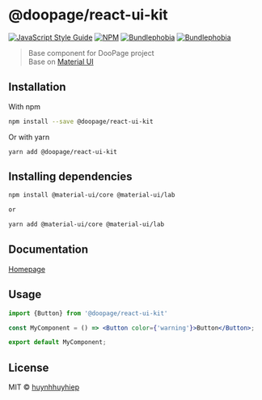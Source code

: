 # @doopage/react-ui-kit

[![JavaScript Style Guide](https://img.shields.io/badge/code_style-standard-brightgreen.svg)](https://standardjs.com)
[![NPM](https://img.shields.io/npm/v/@doopage/react-ui-kit.svg)](https://www.npmjs.com/package/@doopage/react-ui-kit) 
[![Bundlephobia](https://badgen.net/bundlephobia/tree-shaking/@doopage/react-ui-kit)](https://bundlephobia.com/result?p=@doopage/react-ui-kit@latest)
[![Bundlephobia](https://badgen.net/bundlephobia/minzip/@doopage/react-ui-kit)](https://bundlephobia.com/result?p=@doopage/react-ui-kit@latest)


> Base component for DooPage project<br/>Base on [Material UI](material-ui.com)

## Installation

With npm

```bash
npm install --save @doopage/react-ui-kit
```

Or with yarn

```
yarn add @doopage/react-ui-kit
```

## Installing dependencies

```bash
npm install @material-ui/core @material-ui/lab 

or

yarn add @material-ui/core @material-ui/lab 
```

## Documentation

[Homepage](https://huynhhuyhiep.github.io/doopage-react-ui-kit)

## Usage

```jsx
import {Button} from '@doopage/react-ui-kit'

const MyComponent = () => <Button color={'warning'}>Button</Button>;

export default MyComponent;
```

## License

MIT © [huynhhuyhiep](https://github.com/huynhhuyhiep)
